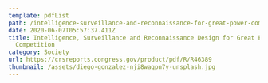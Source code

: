 ```yaml
---
template: pdfList
path: /intelligence-surveillance-and-reconnaissance-for-great-power-competition
date: 2020-06-07T05:57:37.411Z
title: Intelligence, Surveillance and Reconnaissance Design for Great Power
  Competition
category: Society
url: https://crsreports.congress.gov/product/pdf/R/R46389
thumbnail: /assets/diego-gonzalez-nji8waqpn7y-unsplash.jpg
---
```

